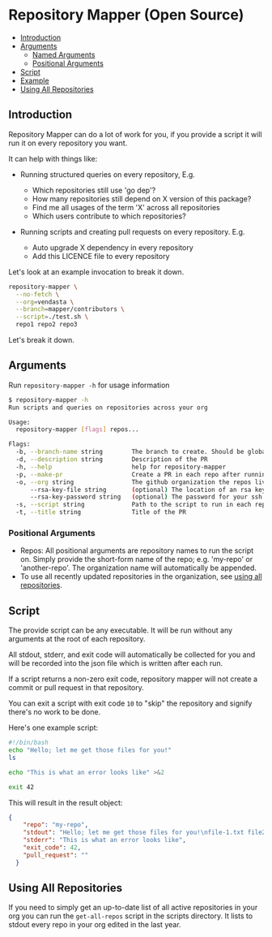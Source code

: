 # Repository Mapper (Open Source)

<!-- toc -->

- [Introduction](#introduction)
- [Arguments](#arguments)
  * [Named Arguments](#named-arguments)
  * [Positional Arguments](#positional-arguments)
- [Script](#script)
- [Example](#example)
- [Using All Repositories](#using-all-repositories)

<!-- tocstop -->

## Introduction

Repository Mapper can do a lot of work for you, if you provide a script it will run it on every repository you want.

It can help with things like:

* Running structured queries on every repository, E.g.
  - Which repositories still use 'go dep'?
  - How many repositories still depend on X version of this package?
  - Find me all usages of the term 'X' across all repositories
  - Which users contribute to which repositories?

* Running scripts and creating pull requests on every repository. E.g.
  - Auto upgrade X dependency in every repository
  - Add this LICENCE file to every repository

Let's look at an example invocation to break it down.

```bash
repository-mapper \
  --no-fetch \
  --org=vendasta \
  --branch=mapper/contributors \
  --script=./test.sh \
  repo1 repo2 repo3
```

Let's break it down.

## Arguments

Run `repository-mapper -h` for usage information

```bash
$ repository-mapper -h
Run scripts and queries on repositories across your org

Usage:
  repository-mapper [flags] repos...

Flags:
  -b, --branch-name string        The branch to create. Should be globally unique.
  -d, --description string        Description of the PR
  -h, --help                      help for repository-mapper
  -p, --make-pr                   Create a PR in each repo after running the script
  -o, --org string                The github organization the repos live in. (default "vendasta")
      --rsa-key-file string       (optional) The location of an rsa key with github permissions (default "/Users/cpenner/.ssh/id_rsa")
      --rsa-key-password string   (optional) The password for your ssh key if you have one configured
  -s, --script string             Path to the script to run in each repository
  -t, --title string              Title of the PR
```

### Positional Arguments

* Repos: All positional arguments are repository names to run the script on. Simply provide the short-form name of the repo; e.g. 'my-repo' or 'another-repo'. The organization name will automatically be appended.
* To use all recently updated repositories in the organization, see [using all repositories](#all-repositories).

## Script

The provide script can be any executable. It will be run without any arguments at the root of each repository.

All stdout, stderr, and exit code will automatically be collected for you and will be recorded into the json file which is written after each run.

If a script returns a non-zero exit code, repository mapper will not create a commit or pull request in that repository.

You can exit a script with exit code `10` to "skip" the repository and signify there's no work to be done.

Here's one example script:

```bash
#!/bin/bash
echo "Hello; let me get those files for you!"
ls

echo "This is what an error looks like" >&2

exit 42
```

This will result in the result object:

```json
{
    "repo": "my-repo",
    "stdout": "Hello; let me get those files for you!\nfile-1.txt file2.txt",
    "stderr": "This is what an error looks like",
    "exit_code": 42,
    "pull_request": ""
  }
```

## Using All Repositories

If you need to simply get an up-to-date list of all active repositories in your org you can run the `get-all-repos` script in the scripts directory. 
It lists to stdout every repo in your org edited in the last year.
